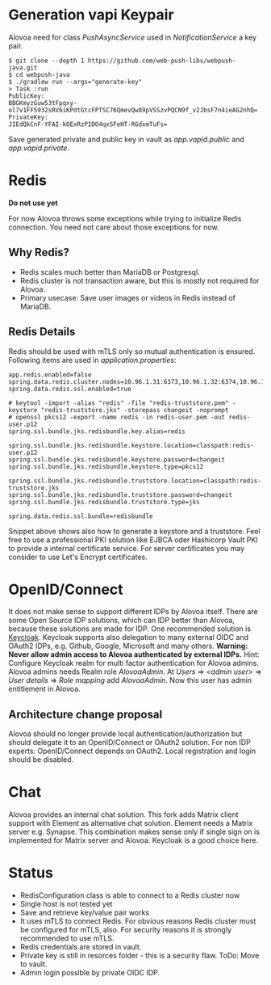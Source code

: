 # Generation vapi Keypair

Alovoa need for class *PushAsyncService* used in *NotificationService* a key pair.

```
$ git clone --depth 1 https://github.com/web-push-libs/webpush-java.git
$ cd webpush-java
$ ./gradlew run --args="generate-key"
> Task :run
PublicKey:
BBGKmyzGuw53tFpqxy-ol7v1FF5932sRV6iKPdtGtcFPTSC76QmevQw89pVSSzvPQCN9f_v2JbsF7n4ieAG2nhQ=
PrivateKey:
JIEdQkCnF-YFAI-kOExRzPIDO4qxSFeHT-RGdxmTuFs=
```

Save generated private and public key in vault as *app.vapid.public* and *app.vapid.private*.

# Redis

**Do not use yet**

For now Alovoa throws some exceptions while trying to initialize Redis connection. You need not
care about those exceptions for now.

## Why Redis?

* Redis scales much better than MariaDB or Postgresql.
* Redis cluster is not transaction aware, but this is mostly not required for Alovoa.
* Primary usecase: Save user images or videos in Redis instead of MariaDB.

## Redis Details

Redis should be used with mTLS only so mutual authentication is ensured. Following items are used
in *application.properties*:

```
app.redis.enabled=false
spring.data.redis.cluster.nodes=10.96.1.31:6373,10.96.1.32:6374,10.96.1.33:6375,10.96.1.34:6376,10.96.1.35:6377,10.96.1.36:6378
spring.data.redis.ssl.enabled=true

# keytool -import -alias "redis" -file "redis-truststore.pem" -keystore "redis-truststore.jks" -storepass changeit -noprompt
# openssl pkcs12 -export -name redis -in redis-user.pem -out redis-user.p12
spring.ssl.bundle.jks.redisbundle.key.alias=redis

spring.ssl.bundle.jks.redisbundle.keystore.location=classpath:redis-user.p12
spring.ssl.bundle.jks.redisbundle.keystore.password=changeit
spring.ssl.bundle.jks.redisbundle.keystore.type=pkcs12

spring.ssl.bundle.jks.redisbundle.truststore.location=classpath:redis-truststore.jks
spring.ssl.bundle.jks.redisbundle.truststore.password=changeit
spring.ssl.bundle.jks.redisbundle.truststore.type=jks

spring.data.redis.ssl.bundle=redisbundle
```

Snippet above shows also how to generate a keystore and a truststore. Feel free to use a professional
PKI solution like EJBCA oder Hashicorp Vault PKI to provide a internal certificate service.
For server certificates you may consider to use Let's Encrypt certificates.

# OpenID/Connect

It does not make sense to support different IDPs by Alovoa itself. There are some Open Source IDP solutions,
which can IDP better than Alovoa, because these solutions are made for IDP. One recommended solution is
[Keycloak](https://www.keycloak.org/). Keycloak supports also delegation to many external OIDC and OAuth2 IDPs,
e.g. Github, Google, Microsoft and many others. **Warning: Never allow admin access to Alovoa authenticated
by external IDPs.** Hint: Configure Keycloak realm for multi factor authentication for Alovoa admins. Alovoa
admins needs Realm role *AlovoaAdmin*. At *Users* ⇒ *&lt;admin user&gt;* ⇒  *User details* ⇒  *Role mapping* add
*AlovoaAdmin*. Now this user has admin entitlement in Alovoa.

## Architecture change proposal

Alovoa should no longer provide local authentication/authorization but should delegate it to an OpenID/Connect
or OAuth2 solution. For non IDP experts: OpenID/Connect depends on OAuth2. Local registration and login should
be disabled.

# Chat

Alovoa provides an internal chat solution. This fork adds Matrix client support with Element as alternative
chat solution. Element needs a Matrix server e.g. Synapse. This combination makes sense only if 
single sign on is implemented for Matrix server and Alovoa. Keycloak is a good choice here.

# Status

* RedisConfiguration class is able to connect to a Redis cluster now
* Single host is not tested yet
* Save and retrieve key/value pair works
* It uses mTLS to connect Redis. For obvious reasons Redis cluster must be configured for mTLS, also. For security reasons it is strongly recommended to use mTLS.
* Redis credentials are stored in vault.
* Private key is still in resorces folder - this is a security flaw. ToDo: Move to vault.
* Admin login possible by private OIDC IDP.

